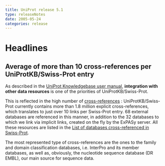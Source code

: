 ```yaml
---
title: UniProt release 5.1
type: releaseNotes
date: 2005-05-24
categories: release
---
```


# Headlines

## Average of more than 10 cross-references per UniProtKB/Swiss-Prot entry

As described in the [UniProt Knowledgebase user manual](https://www.uniprot.org/help/uniprotkb), **integration with other data resources** is one of the priorities of UniProtKB/Swiss-Prot.

This is reflected in the high number of [cross-references](https://ftp.uniprot.org/pub/databases/uniprot/current_release/knowledgebase/complete/docs/dbxref) : UniProtKB/Swiss-Prot currently contains more than 1.8 million explicit cross-references, which translates to just over 10 links per Swiss-Prot entry. 68 external databases are referenced in this manner, in addition to the 32 databases to which we link via implicit links, created on the fly by the ExPASy server. All these resources are listed in the [List of databases cross-referenced in Swiss-Prot](https://ftp.uniprot.org/pub/databases/uniprot/current_release/knowledgebase/complete/docs/dbxref).

The most represented type of cross-references are the ones to the family and domain classification databases, i.e. InterPro and its member databases, as well as, obviously, the nucleotide sequence database (DR EMBL), our main source for sequence data.

